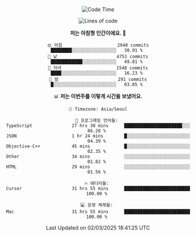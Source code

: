 <div align="center">

<br />

 <!--START_SECTION:waka-->
![Code Time](http://img.shields.io/badge/Code%20Time-4%2C287%20hrs%2011%20mins-blue)

![Lines of code](https://img.shields.io/badge/%EC%A0%80%EB%8A%94%20%EC%97%AC%ED%83%9C%EA%B9%8C%EC%A7%80%20-5.1%20million%20%EC%A4%84%EC%9D%98%20%EC%BD%94%EB%93%9C%EB%A5%BC%20%EC%9E%91%EC%84%B1%ED%96%88%EC%96%B4%EC%9A%94.-blue)

**저는 아침형 인간이에요. 🐤** 

```text
🌞 아침                     2948 commits        ████████░░░░░░░░░░░░░░░░░   30.91 % 
🌆 낮　                     4751 commits        ████████████░░░░░░░░░░░░░   49.81 % 
🌃 저녁                     1548 commits        ████░░░░░░░░░░░░░░░░░░░░░   16.23 % 
🌙 밤　                     291 commits         █░░░░░░░░░░░░░░░░░░░░░░░░   03.05 % 
```


📊 **저는 이번주를 이렇게 시간을 보냈어요.** 

```text
🕑︎ Timezone: Asia/Seoul

💬 프로그래밍 언어들: 
TypeScript               27 hrs 30 mins      ██████████████████████░░░   86.20 % 
JSON                     1 hr 24 mins        █░░░░░░░░░░░░░░░░░░░░░░░░   04.39 % 
Objective-C++            45 mins             █░░░░░░░░░░░░░░░░░░░░░░░░   02.35 % 
Other                    34 mins             ░░░░░░░░░░░░░░░░░░░░░░░░░   01.82 % 
HTML                     29 mins             ░░░░░░░░░░░░░░░░░░░░░░░░░   01.56 % 

🔥 에디터들: 
Cursor                   31 hrs 55 mins      █████████████████████████   100.00 % 

💻 운영 체제들: 
Mac                      31 hrs 55 mins      █████████████████████████   100.00 % 
```


 Last Updated on 02/03/2025 18:41:25 UTC
<!--END_SECTION:waka-->

</div>
